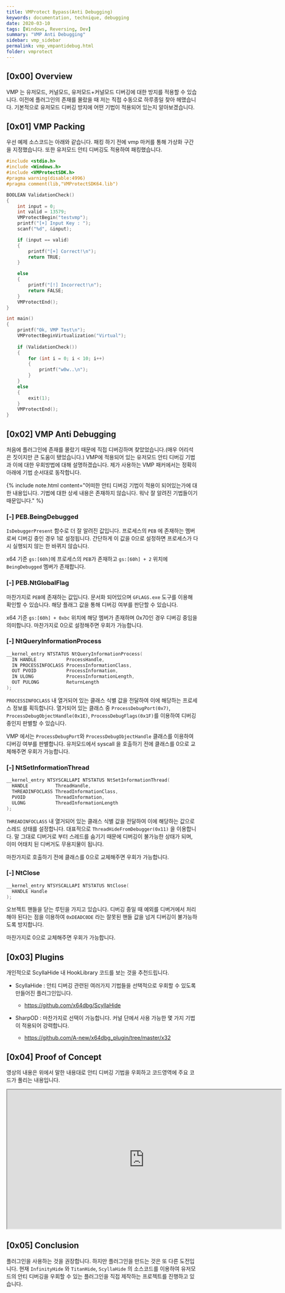 ```yaml
---
title: VMProtect Bypass(Anti Debugging)
keywords: documentation, technique, debugging
date: 2020-03-10
tags: [Windows, Reversing, Dev]
summary: "VMP Anti Debugging"
sidebar: vmp_sidebar
permalink: vmp_vmpantidebug.html
folder: vmprotect
---
```


## [0x00] Overview

VMP 는 유저모드, 커널모드, 유저모드+커널모드 디버깅에 대한 방지를 적용할 수 있습니다. 이전에 플러그인의 존재를 몰랐을 때 저는 직접 수동으로 하루종일 찾아 헤맸습니다. 기본적으로 유저모드 디버깅 방지에 어떤 기법이 적용되어 있는지 알아보겠습니다.



## [0x01] VMP Packing

우선 예제 소스코드는 아래와 같습니다. 패킹 하기 전에 vmp 마커를 통해 가상화 구간을 지정했습니다. 또한 유저모드 안티 디버깅도 적용하여 패킹했습니다.

```c
#include <stdio.h>
#include <Windows.h>
#include <VMProtectSDK.h>
#pragma warning(disable:4996)
#pragma comment(lib,"VMProtectSDK64.lib")

BOOLEAN ValidationCheck()
{
	int input = 0;
	int valid = 13579;
	VMProtectBegin("testvmp");
	printf("[+] Input Key : ");
	scanf("%d", &input);

	if (input == valid)
	{
		printf("[+] Correct!\n");
		return TRUE;
	}

	else
	{
		printf("[!] Incorrect!\n");
		return FALSE;
	}
	VMProtectEnd();
}

int main()
{
	printf("Ok, VMP Test\n");
	VMProtectBeginVirtualization("Virtual");
	
	if (ValidationCheck())
	{
		for (int i = 0; i < 10; i++)
		{
			printf("w0w..\n");
		}
	}
	else
	{
		exit(1);
	}
	VMProtectEnd();
}
```



## [0x02] VMP Anti Debugging

처음에 플러그인에 존재를 몰랐기 때문에 직접 디버깅하며 찾았었습니다.(매우 어리석은 짓이지만 큰 도움이 됐었습니다.) VMP에 적용되어 있는 유저모드 안티 디버깅 기법과 이에 대한 우회방법에 대해 설명하겠습니다. 제가 사용하는 VMP 패커에서는 정확히 아래에 기법 순서대로 동작합니다.

{% include note.html content="어떠한 안티 디버깅 기법이 적용이 되어있는가에 대한 내용입니다. 기법에 대한 상세 내용은 존재하지 않습니다. 워낙 잘 알려진 기법들이기 때문입니다." %}



### [-] PEB.BeingDebugged

`IsDebuggerPresent` 함수로 더 잘 알려진 값입니다. 프로세스의 `PEB` 에 존재하는 멤버로써 디버깅 중인 경우 1로 설정됩니다. 간단하게 이 값을 0으로 설정하면 프로세스가 다시 실행되지 않는 한 바뀌지 않습니다.

x64 기준 `gs:[60h]`에 프로세스의 `PEB`가 존재하고  `gs:[60h] + 2` 위치에 `BeingDebugged` 멤버가 존재합니다.



### [-] PEB.NtGlobalFlag

마찬가지로 `PEB`에 존재하는 값입니다. 문서화 되어있으며 `GFLAGS.exe` 도구를 이용해 확인할 수 있습니다. 해당 플래그 값을 통해 디버깅 여부를 판단할 수 있습니다. 

x64 기준 `gs:[60h] + 0xbc` 위치에 해당 멤버가 존재하며 0x70인 경우 디버깅 중임을 의미합니다. 마찬가지로 0으로 설정해주면 우회가 가능합니다.



### [-] NtQueryInformationProcess

```cpp
__kernel_entry NTSTATUS NtQueryInformationProcess(
  IN HANDLE           ProcessHandle,
  IN PROCESSINFOCLASS ProcessInformationClass,
  OUT PVOID           ProcessInformation,
  IN ULONG            ProcessInformationLength,
  OUT PULONG          ReturnLength
);
```

`PROCESSINFOCLASS` 내 열거되어 있는 클래스 식별 값을 전달하여 이에 해당하는 프로세스 정보를 획득합니다. 열거되어 있는 클래스 중 `ProcessDebugPort(0x7)`, `ProcessDebugObjectHandle(0x1E)`, `ProcessDebugFlags(0x1F)`를 이용하여 디버깅 중인지 판별할 수 있습니다. 

VMP 에서는 `ProcessDebugPort`와 `ProcessDebugObjectHandle` 클래스를 이용하여 디버깅 여부를 판별합니다. 유저모드에서 syscall 을 호출하기 전에 클래스를 0으로 교체해주면 우회가 가능합니다.



### [-] NtSetInformationThread

```cpp
__kernel_entry NTSYSCALLAPI NTSTATUS NtSetInformationThread(
  HANDLE          ThreadHandle,
  THREADINFOCLASS ThreadInformationClass,
  PVOID           ThreadInformation,
  ULONG           ThreadInformationLength
);
```

`THREADINFOCLASS` 내 열거되어 있는 클래스 식별 값을 전달하여 이에  해당하는 값으로 스레드 상태를 설정합니다. 대표적으로 `ThreadHideFromDebugger(0x11)` 을 이용합니다. 말 그대로 디버거로 부터 스레드를 숨기기 때문에 디버깅이 불가능한 상태가 되며, 이미 어태치 된 디버거도 무용지물이 됩니다.

마찬가지로 호출하기 전에 클래스를 0으로 교체해주면 우회가 가능합니다.



### [-] NtClose

```cpp
__kernel_entry NTSYSCALLAPI NTSTATUS NtClose(
  HANDLE Handle
);
```

오브젝트 핸들을 닫는 루틴을 가지고 있습니다. 디버깅 중일 때 예외를 디버거에서 처리해야 된다는 점을 이용하여 `0xDEADC0DE` 라는 잘못된 핸들 값을 넘겨 디버깅이 불가능하도록 방지합니다.

마찬가지로 0으로 교체해주면 우회가 가능합니다.



## [0x03] Plugins

개인적으로 ScyllaHide 내 HookLibrary 코드를 보는 것을 추천드립니다.

- ScyllaHide : 안티 디버깅 관련된 여러가지 기법들을 선택적으로 우회할 수 있도록 만들어진 플러그인입니다.

  - https://github.com/x64dbg/ScyllaHide

- SharpOD : 마찬가지로 선택이 가능합니다. 커널 단에서 사용 가능한 몇 가지 기법이 적용되어 강력합니다.

  - https://github.com/A-new/x64dbg_plugin/tree/master/x32

  



## [0x04] Proof of Concept

영상의 내용은 위에서 말한 내용대로 안티 디버깅 기법을 우회하고 코드영역에 주요 코드가 풀리는 내용입니다.

<iframe src="https://youtube.com/embed/_5_FTBwdHdY" allowfullscreen="" width="720" height="365"></iframe>



## [0x05] Conclusion

플러그인을 사용하는 것을 권장합니다. 하지만 플러그인을 만드는 것은 또 다른 도전입니다. 현재 `InfinityHide` 와 `TitanHide`, `ScyllaHide` 의 소스코드를 이용하여 유저모드의 안티 디버깅을 우회할 수 있는 플러그인을 직접 제작하는 프로젝트를 진행하고 있습니다. 